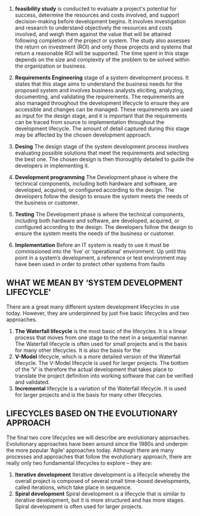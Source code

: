 1. **feasibility study**
 is conducted to evaluate a project's potential for success, determine the resources and costs involved, and support decision-making before development begins. It involves investigation and research to understand objectively the resources and costs involved, and weigh them against the value that will be attained following completion of the project or system. The study also assesses the return on investment (ROI) and only those projects and systems that return a reasonable ROI will be supported. The time spent in this stage depends on the size and complexity of the problem to be solved within the organization or business.

 2. **Requirements Engineering** stage of a system development process. It states that this stage aims to understand the business needs for the proposed system and involves business analysts eliciting, analyzing, documenting, and validating the requirements. The requirements are also managed throughout the development lifecycle to ensure they are accessible and changes can be managed. These requirements are used as input for the design stage, and it is important that the requirements can be traced from source to implementation throughout the development lifecycle. The amount of detail captured during this stage may be affected by the chosen development approach.

 3. **Desing** The design stage of the system development process involves evaluating possible solutions that meet the requirements and selecting the best one. The chosen design is then thoroughly detailed to guide the developers in implementing it.

4. **Development programming** The Development phase is where the technical components, including both hardware and software, are developed, acquired, or configured according to the design. The developers follow the design to ensure the system meets the needs of the business or customer.

5. **Testing** The Development phase is where the technical components, including both hardware and software, are developed, acquired, or configured according to the design. The developers follow the design to ensure the system meets the needs of the business or customer.

6. **Implementation** Before an IT system is ready to use it must be commissioned
into the ‘live’ or ‘operational’ environment. Up until this point in
a system’s development, a reference or test environment may
have been used in order to protect other systems from faults


## WHAT WE MEAN BY ‘SYSTEM DEVELOPMENT LIFECYCLE’

  There are a great many different system development lifecycles in use today. However,
they are underpinned by just five basic lifecycles and two approaches.  


1. **The Waterfall lifecycle** is the most basic of the lifecycles. It is a linear process that moves from one stage to the next in a sequential manner. The Waterfall lifecycle is often used for small projects and is the basis for many other lifecycles. It is also the basis for the 
2. **V-Model** lifecycle, which is a more detailed version of the Waterfall lifecycle. The V-Model lifecycle is used for larger projects. The bottom
of the ‘V’ is therefore the actual development that takes place to translate the project
definition into working software that can be verified and validated.
3. **Incremental** lifecycle is a variation of the Waterfall lifecycle. It is used for larger projects and is the basis for many other lifecycles.

## LIFECYCLES BASED ON THE EVOLUTIONARY APPROACH

The final two core lifecycles we will describe are evolutionary approaches. Evolutionary
approaches have been around since the 1980s and underpin the more popular ‘Agile’
approaches today. Although there are many processes and approaches that follow the
evolutionary approach, there are really only two fundamental lifecycles to explore –
they are:

1. **Iterative development** Iterative development is a lifecycle whereby the overall project is composed of several
small time-boxed developments, called iterations, which take place in sequence. 
2. **Spiral development** Spiral development is a lifecycle that is similar to iterative development, but it is more structured and has more stages. Spiral development is often used for larger projects.

